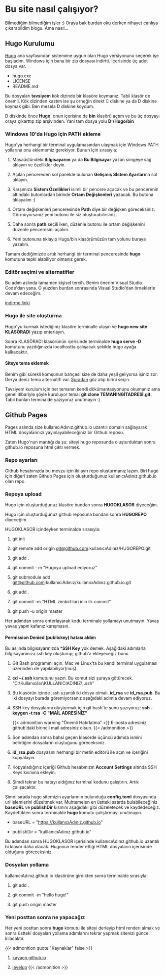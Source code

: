 # Bu site nasıl çalışıyor?


Bilmediğim bilmediğim işler :) Oraya bak burdan oku derken nihayet canlıya çıkarabildim blogu. Ama nasıl...

<!--more-->
## Hugo Kurulumu

[Hugo](https://gohugo.io/) ana sayfasından sistemime uygun olan Hugo versiyonunu seçerek işe başladım. Windows için bana bir zip dosyası indirtti. İçerisinde üç adet dosya var.

* hugo.exe
* LICENSE
* README.md

Bu dosyaları **tavsiyem** kök dizinde bir klasöre koymanız. Tabii klasör de önemli. Kök dizinden kastım ise şu örneğin direkt C diskine ya da D diskine koymak gibi. Ben mesela D diskine koydum.

D diskinde önce **Hugo**, onun içerisine de **bin** klasörü açtım ve bu üç dosyayı oraya çıkarttıp zip arşivinden. Yani tam dosya yolu **D:/Hugo/bin**

### Windows 10'da Hugo için PATH ekleme

Hugo'ya herhangi bir terminal uygulamasından ulaşmak için Windows PATH yollarına onu eklememiz gerekiyor. Bunun için sırasıyla:

1. Masaüstündeki **Bilgisayarım** ya da **Bu Bilgisayar** yazan simgeye sağ tıklayın ve özellikler deyin.

2. Açılan pencereden sol panelde bulunan **Gelişmiş Sİstem Ayarları**na sol tıklayın.

3. Karşımıza **Sistem Özellikleri** isimli bir pencere açacak ve bu pencerenin altındaki butonlardan birinde **Ortam Değişkenleri** yazacak. Bu butona tıklayalım :)

4. Ortam değişkenleri penceresinde **Path** diye bir değişken göreceksiniz. Görmüyorsanız yeni butonu ile siz oluşturabilirsiniz.

5. Daha sonra **path** seçili iken, düzenle butonu ile ortam değişkenini düzenle penceresini açalım.

6. Yeni butonuna tıklayıp Hugo/bin klasörümüzün tam yolunu buraya yazalım.

Tamam dediğimizde artık herhangi bir terminal penceresinde **hugo** komutuna tepki alabiliyor olmanız gerek.

### Editör seçimi ve alternatifler

Bu adım aslında tamamen kişisel tercih. Benim önerim Visual Studio Code'dan yana. O yüzden burdan sonrasında Visual Studio'dan örneklerle devam edeceğim.

[indirme linki](https://code.visualstudio.com/download)

### Hugo ile site oluşturma

Hugo'yu kurmak istediğiniz klasöre terminalle ulaşın ve **hugo new site KLASÖRADI** yazıp enterlayın.

Sonra KLASÖRADI klasörünün içerisinde terminalde **hugo serve -D** komutunu yazdığınızda localhostta çalışacak şekilde hugo ayağa kalkacaktır.

#### Siteye tema eklemek

Benim gibi sürekli komşunun bahçesi size de daha yeşil geliyorsa işiniz zor. Derya deniz tema alternatifi var. [Şuradan](https://themes.gohugo.io/) göz atıp birini seçin.

Tavsiyem kurulum için her temanın kendi dökümantasyonunu okumanız ama genel itibariyle şöyle kuruluyor tema: **git clone TEMANINGİTADRESİ.git**. Tabii bunları terminalde yazıyoruz unutmayın :)

## Github Pages

Pages aslında size kullanıcıAdınız.github.io uzantılı domain sağlayarak HTML dosyalarınızı yayınlayabileceğiniz bir Github reposu.

Zaten Hugo'nun mantığı da şu: siteyi hugo reposunda oluşturduktan sonra github.io reposuna html çıktı vermek.

### Repo ayarları

Github hesabınızda bu mevzu için iki ayrı repo oluşturmanız lazım. Biri hugo için diğeri zaten Github Pages için oluşturduğunuz kullanıcıAdınız.github.io olan repo.

### Repoya upload

Hugo için oluşturduğunuz klasöre bundan sonra **HUGOKLASOR** diyeceğim.

Hugo için oluşturduğunuz github reposuna bundan sonra **HUGOREPO** diyeceğim.

HUGOKLASOR içindeyken terminalde sırasıyla:

1. git init

2. git remote add origin git@github.com:kullanıcıAdınız/HUGOREPO.git

3. git add .

4. git commit - m "Hugoyu upload ediyoruz"

5. git submodule add git@github.com:kullanıcıAdınız/kullanıcıAdınız.github.io.git

6. git add .

7. git commit -m "HTML zimbirtilari icin ilk commit"

8. git push -u origin master

Her adımdan sonra enterlayarak kodu terminale yollamayı unutmayın. Yavaş yavaş yapın kafanız karışmasın.

#### Permission Denied (publickey) hatası aldım

Bu aslında bilgisayarınızda ***SSH Key** yok demek. Aşağıdaki adımlarla bilgisayarımıza ssh key oluşturup, github'a ekleyeceğiz bunu.

1. Git Bash programını açın. Mac ve Linux'ta bu kendi terminal uygulaması üzerinden de yapılabiliyor(muş).

2. **cd ~/.ssh** komutunu yazın. Bu komut sizi şuraya götürecek. "C:\Kullanıcılar\KULLANICIADINIZ\ .ssh\"

3. Bu klasörün içinde .ssh uzantılı iki dosya olmalı. **id_rsa** ve **id_rsa.pub**. Bu iki dosyayı burada göremiyorsanız aşağıdaki adımla devam ediyoruz.

4. SSH key dosyalarını oluşturmak için git bash'te şunu yazıyoruz: **ssh -keygen -t rsa -C "MAİL ADRESİNİZ"**

    {{< admonition warning "Önemli Hatırlatma" >}}
    E-posta adresiniz github'daki birincil mail adresiniz olsun.
    {{< /admonition >}}

5. Son adımdan sonra bahsi geçen klasörde üçüncü adımda ismini belirtiğim dosyaların oluştuğunu göreceksiniz.

6. **id_rsa.pub** dosyasını herhangi bir metin editörü ile açın ve içeriğini kopyalayın.

7. Kopyaladığınız içeriği Github hesabınızın **Account Settings** altında SSH Keys kısmına ekleyin.

8. Şimdi tekrar bu hatayı aldığınız terminal kodunu çalıştırın. Artık çalışacaktır.

Şimdi sırada hugo sitemizin ayarlarının bulunduğu **config.toml** dosyasında url işlemlerini düzeltmek var. Muhtemelen en üstteki satırda bulabileceğiniz **baseURL** ve **publishDir** kısmını aşağıdaki gibi düzeletecek ve kaydedeceğiz. Kaydettikten sonra terminalde **hugo** komutu çalıştırmayı unutmayın.

* baseURL = "https://kullanıcıAdınız.github.io"

* publishDir = "kulllanıcıAdınız.github.io"

Bu adımdan sonra HUGOKLASOR içerisinde kullanıcıAdınız.github.io uzantılı bi klasör daha olacak. Hugonun render ettiği HTML dosyaların içerisinde olduğunu göreceksiniz.

### Dosyaları yollama

kullanıcıAdınız.github.io klasörüne girdikten sonra terminalde sırasıyla:

1. git add .

2. git commit -m "hello hugo!"

3. git push origin master

### Yeni posttan sonra ne yapacağız

Her yeni posttan sonra **hugo** komutu ile siteyi derleyip html renderı almak ve sonra üstteki dosyaları yollama adımlarını tekrar yapmak sitenizi güncel kılacaktır.

{{< admonition quote "Kaynaklar" false >}}

1. [kayaen.github.io](https://kayaen.github.io/blog/2019-02/bu-sitenin-kurulumu/)

2. [levelup](https://levelup.gitconnected.com/build-a-personal-website-with-github-pages-and-hugo-6c68592204c7)
{{< /admonition >}}

